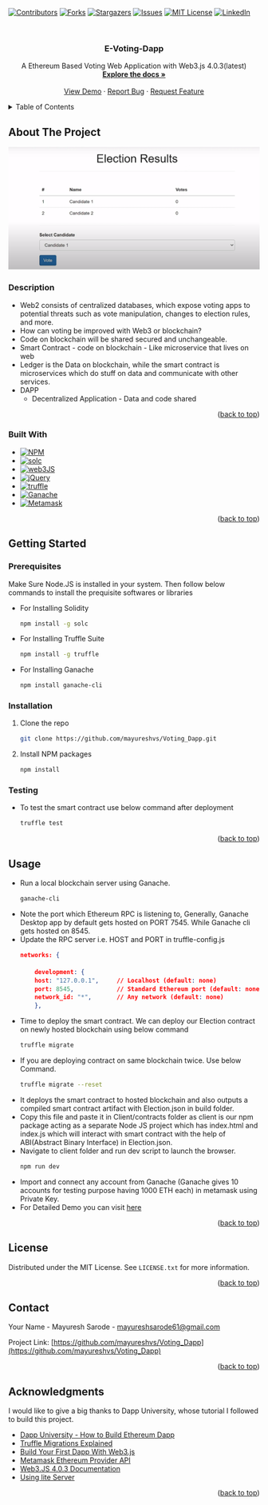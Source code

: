 <!-- Improved compatibility of back to top link: See: https://github.com/mayureshvs/Voting_Dapp/pull/73 -->
<a name="readme-top"></a>
<!--
*** Thanks for checking out the Voting_Dapp. If you have a suggestion
*** that would make this better, please fork the repo and create a pull request
*** or simply open an issue with the tag "enhancement".
*** Don't forget to give the project a star!
*** Thanks again! Now go create something AMAZING! :D
-->



<!-- PROJECT SHIELDS -->
<!--
*** I'm using markdown "reference style" links for readability.
*** Reference links are enclosed in brackets [ ] instead of parentheses ( ).
*** See the bottom of this document for the declaration of the reference variables
*** for contributors-url, forks-url, etc. This is an optional, concise syntax you may use.
*** https://www.markdownguide.org/basic-syntax/#reference-style-links
-->
[![Contributors][contributors-shield]][contributors-url]
[![Forks][forks-shield]][forks-url]
[![Stargazers][stars-shield]][stars-url]
[![Issues][issues-shield]][issues-url]
[![MIT License][license-shield]][license-url]
[![LinkedIn][linkedin-shield]][linkedin-url]



<!-- PROJECT LOGO -->
<br />
<div align="center">

  <!-- <a href="https://github.com/mayureshvs/Voting_Dapp">
    <img src="images/logo.png" alt="Logo" width="80" height="80">
  </a> -->

  <h3 align="center">E-Voting-Dapp</h3>

  <p align="center">
    A Ethereum Based Voting Web Application with Web3.js 4.0.3(latest)
    <br />
    <a href="https://github.com/mayureshvs/Voting_Dapp"><strong>Explore the docs »</strong></a>
    <br />
    <br />
    <a href="https://youtu.be/7Qt_tiNDjd4">View Demo</a>
    ·
    <a href="https://github.com/mayureshvs/Voting_Dapp/issues">Report Bug</a>
    ·
    <a href="https://github.com/mayureshvs/Voting_Dapp/issues">Request Feature</a>
  </p>
</div>



<!-- TABLE OF CONTENTS -->
<details>
  <summary>Table of Contents</summary>
  <ol>
    <li>
      <a href="#about-the-project">About The Project</a>
      <ul>
        <li><a href="#built-with">Built With</a></li>
      </ul>
    </li>
    <li>
      <a href="#getting-started">Getting Started</a>
      <ul>
        <li><a href="#prerequisites">Prerequisites</a></li>
        <li><a href="#installation">Installation</a></li>
      </ul>
    </li>
    <li><a href="#usage">Usage</a></li>
    <li><a href="#roadmap">Roadmap</a></li>
    <li><a href="#contributing">Contributing</a></li>
    <li><a href="#license">License</a></li>
    <li><a href="#contact">Contact</a></li>
    <li><a href="#acknowledgments">Acknowledgments</a></li>
  </ol>
</details>



<!-- ABOUT THE PROJECT -->
## About The Project

![Product Name Screen Shot][product-screenshot]

### Description

- Web2 consists of centralized databases, which expose voting apps to potential threats such as vote manipulation, changes to election rules, and more.
- How can voting be improved with Web3 or blockchain?
- Code on blockchain will be shared secured and unchangeable.
- Smart Contract - code on blockchain - Like microservice that lives on web
- Ledger is the Data on blockchain, while the smart contract is microservices which do stuff on data and communicate with other services.
- DAPP
    - Decentralized Application - Data and code shared

<p align="right">(<a href="#readme-top">back to top</a>)</p>



### Built With

* [![NPM][npm-shield]][npm-url]
* [![solc][solc-shield]][solc-url]
* [![web3JS][web3JS-shield]][web3JS-url]
* [![jQuery][jQuery-shield]][jQuery-url]
* [![truffle][truffle-shield]][truffle-url]
* [![Ganache][ganache-shield]][ganache-url]
* [![Metamask][metamask-shield]][metamask-url]


<p align="right">(<a href="#readme-top">back to top</a>)</p>



<!-- GETTING STARTED -->
## Getting Started


### Prerequisites

Make Sure Node.JS is installed in your system. Then follow below commands to install the prequisite softwares or libraries

  * For Installing Solidity
    ```sh
    npm install -g solc
    ```
* For Installing Truffle Suite
  ```sh
  npm install -g truffle
  ```
* For Installing Ganache
  ```sh
  npm install ganache-cli
  ```


### Installation



1. Clone the repo
   ```sh
   git clone https://github.com/mayureshvs/Voting_Dapp.git
   ```
2. Install NPM packages
   ```sh
   npm install
   ```

### Testing

* To test the smart contract use below command after deployment
  ```sh
  truffle test
  ```
<p align="right">(<a href="#readme-top">back to top</a>)</p>



<!-- USAGE EXAMPLES -->
## Usage

* Run a local blockchain server using Ganache. 
  ```sh
  ganache-cli
  ```
* Note the port which Ethereum RPC is listening to, Generally, Ganache Desktop app by default gets hosted on PORT 7545. While Ganache cli gets hosted on 8545. 
* Update the RPC server i.e. HOST and PORT in truffle-config.js
  ```JSON
  networks: {

      development: {
      host: "127.0.0.1",     // Localhost (default: none)
      port: 8545,            // Standard Ethereum port (default: none)
      network_id: "*",       // Any network (default: none)
      },
  ```
* Time to deploy the smart contract. We can deploy our Election contract on newly hosted blockchain using below command
  ```sh
  truffle migrate
  ```
* If you are deploying contract on same blockchain twice. Use below Command.
  ```sh
  truffle migrate --reset
  ```
* It deploys the smart contract to hosted blockchain and also outputs a compiled smart contract artifact with Election.json in build folder.
* Copy this file and paste it in Client/contracts folder as client is our npm package acting as a separate Node JS project which has index.html and index.js which will interact with smart contract with the help of ABI(Abstract Binary Interface) in Election.json.
* Navigate to client folder and run dev script to launch the browser.
  ```sh
  npm run dev
  ```
* Import and connect any account from Ganache (Ganache gives 10 accounts for testing purpose having 1000 ETH each) in metamask using Private Key.
*  For Detailed Demo you can visit [here](https://youtu.be/7Qt_tiNDjd4)
<p align="right">(<a href="#readme-top">back to top</a>)</p>



<!-- ROADMAP -->
<!-- ## Roadmap

- [x] Add Changelog
- [x] Add back to top links
- [ ] Add Additional Templates w/ Examples
- [ ] Add "components" document to easily copy & paste sections of the readme
- [ ] Multi-language Support
    - [ ] Chinese
    - [ ] Spanish

See the [open issues](https://github.com/mayureshvs/Voting_Dapp/issues) for a full list of proposed features (and known issues).

<p align="right">(<a href="#readme-top">back to top</a>)</p> -->



<!-- CONTRIBUTING -->
<!-- ## Contributing

Contributions are what make the open source community such an amazing place to learn, inspire, and create. Any contributions you make are **greatly appreciated**.

If you have a suggestion that would make this better, please fork the repo and create a pull request. You can also simply open an issue with the tag "enhancement".
Don't forget to give the project a star! Thanks again!

1. Fork the Project
2. Create your Feature Branch (`git checkout -b feature/AmazingFeature`)
3. Commit your Changes (`git commit -m 'Add some AmazingFeature'`)
4. Push to the Branch (`git push origin feature/AmazingFeature`)
5. Open a Pull Request

<p align="right">(<a href="#readme-top">back to top</a>)</p> -->



<!-- LICENSE -->
## License

Distributed under the MIT License. See `LICENSE.txt` for more information.

<p align="right">(<a href="#readme-top">back to top</a>)</p>



<!-- CONTACT -->
## Contact

Your Name - Mayuresh Sarode - mayureshsarode61@gmail.com

Project Link: [https://github.com/mayureshvs/Voting_Dapp](https://github.com/mayureshvs/Voting_Dapp)

<p align="right">(<a href="#readme-top">back to top</a>)</p>



<!-- ACKNOWLEDGMENTS -->
## Acknowledgments

I would like to give a big thanks to Dapp University, whose tutorial I followed to build this project.

* [Dapp University - How to Build Ethereum Dapp](https://youtu.be/3681ZYbDSSk)
* [Truffle Migrations Explained](https://www.sitepoint.com/truffle-migrations-explained/)
* [Build Your First Dapp With Web3.js](https://betterprogramming.pub/build-your-first-dapp-with-web3-js-9a7306d16a61)
* [Metamask Ethereum Provider API](https://docs.metamask.io/wallet/reference/provider-api/)
* [Web3.JS 4.0.3 Documentation](https://docs.web3js.org/)
* [Using lite Server](https://www.freecodecamp.org/news/how-you-can-use-lite-server-for-a-simple-development-web-server-33ea527013c9/)


<!-- * [Choose an Open Source License](https://choosealicense.com)
* [GitHub Emoji Cheat Sheet](https://www.webpagefx.com/tools/emoji-cheat-sheet)
* [Malven's Flexbox Cheatsheet](https://flexbox.malven.co/)
* [Malven's Grid Cheatsheet](https://grid.malven.co/)
* [Img Shields](https://shields.io)
* [GitHub Pages](https://pages.github.com)
* [Font Awesome](https://fontawesome.com)
* [React Icons](https://react-icons.github.io/react-icons/search) -->

<p align="right">(<a href="#readme-top">back to top</a>)</p>



<!-- MARKDOWN LINKS & IMAGES -->
<!-- https://www.markdownguide.org/basic-syntax/#reference-style-links -->
[contributors-shield]: https://img.shields.io/github/contributors/mayureshvs/Voting_Dapp.svg?style=for-the-badge
[contributors-url]: https://github.com/mayureshvs/Voting_Dapp/graphs/contributors
[forks-shield]: https://img.shields.io/github/forks/mayureshvs/Voting_Dapp.svg?style=for-the-badge
[forks-url]: https://github.com/mayureshvs/Voting_Dapp/network/members
[stars-shield]: https://img.shields.io/github/stars/mayureshvs/Voting_Dapp.svg?style=for-the-badge
[stars-url]: https://github.com/mayureshvs/Voting_Dapp/stargazers
[issues-shield]: https://img.shields.io/github/issues/mayureshvs/Voting_Dapp.svg?style=for-the-badge
[issues-url]: https://github.com/mayureshvs/Voting_Dapp/issues

[npm-shield]: https://img.shields.io/badge/npm-v8.1.0-blue
[npm-url]: https://docs.npmjs.com/

[solc-shield]: https://img.shields.io/badge/solidity-v0.8.20-blue
[solc-url]: https://docs.soliditylang.org/en/v0.8.20/

[web3js-shield]: https://img.shields.io/badge/web3.JS-v4.0.3-blue
[web3js-url]: https://web3js.org/#/

[jQuery-shield]: https://img.shields.io/badge/jQuery-v3.7.0-blue
[jQuery-url]: https://jquery.com 

[truffle-shield]: https://img.shields.io/badge/truffle-v5.10.2-blue
[truffle-url]: https://trufflesuite.com/docs/truffle/

[ganache-shield]: https://img.shields.io/badge/ganache-v7.8.0-blue
[ganache-url]: https://trufflesuite.com/docs/ganache/

[metamask-shield]: https://img.shields.io/badge/metamask-Extension-blue
[metamask-url]: https://metamask.io/download/

<!-- [license-shield]: https://img.shields.io/github/license/mayureshvs/Voting_Dapp.svg?style=for-the-badge -->
[license-shield]: https://img.shields.io/badge/license-MIT-green?style=for-the-badge
[license-url]: https://github.com/mayureshvs/Voting_Dapp/blob/main/LICENSE
[linkedin-shield]: https://img.shields.io/badge/-LinkedIn-black.svg?style=for-the-badge&logo=linkedin&colorB=555
[linkedin-url]: https://linkedin.com/in/mayureshvs
[product-screenshot]: images/screenshot.png
[Next.js]: https://img.shields.io/badge/next.js-000000?style=for-the-badge&logo=nextdotjs&logoColor=white
[Next-url]: https://nextjs.org/
[Node.js]: https://img.shields.io/badge/Node.js-000000?style=for-the-badge&logo=nodedotjs&logoColor=green
[NodeJS-url]: https://nextjs.org/
[React.js]: https://img.shields.io/badge/React-20232A?style=for-the-badge&logo=react&logoColor=61DAFB
[React-url]: https://reactjs.org/
[Vue.js]: https://img.shields.io/badge/Vue.js-35495E?style=for-the-badge&logo=vuedotjs&logoColor=4FC08D
[Vue-url]: https://vuejs.org/
[Angular.io]: https://img.shields.io/badge/Angular-DD0031?style=for-the-badge&logo=angular&logoColor=white
[Angular-url]: https://angular.io/
[Svelte.dev]: https://img.shields.io/badge/Svelte-4A4A55?style=for-the-badge&logo=svelte&logoColor=FF3E00
[Svelte-url]: https://svelte.dev/
[Laravel.com]: https://img.shields.io/badge/Laravel-FF2D20?style=for-the-badge&logo=laravel&logoColor=white
[Laravel-url]: https://laravel.com
[Bootstrap.com]: https://img.shields.io/badge/Bootstrap-563D7C?style=for-the-badge&logo=bootstrap&logoColor=white
[Bootstrap-url]: https://getbootstrap.com
[JQuery.com]: https://img.shields.io/badge/jQuery-0769AD?style=for-the-badge&logo=jquery&logoColor=white
[JQuery-url]: https://jquery.com 
